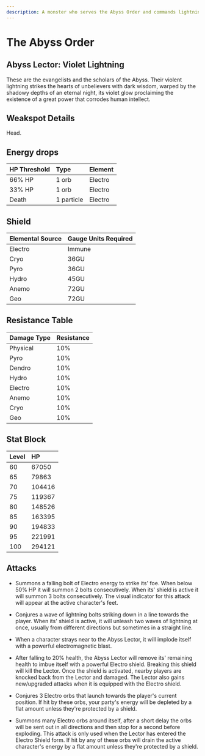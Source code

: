 ```yaml
---
description: A monster who serves the Abyss Order and commands lightning while singing the praises of the darkness.
---
```


# The Abyss Order

## Abyss Lector: Violet Lightning

These are the evangelists and the scholars of the Abyss. Their violent lightning strikes the hearts of unbelievers with dark wisdom, warped by the shadowy depths of an eternal night, its violet glow proclaiming the existence of a great power that corrodes human intellect.

## Weakspot Details

Head. 

## Energy drops

| HP Threshold | Type | Element |
| :--- | :--- | :--- |
| 66% HP | 1 orb | Electro |  
| 33% HP | 1 orb | Electro |
| Death | 1 particle | Electro |  

## Shield

| Elemental Source | Gauge Units Required |
| :--- | :--- |
| Electro | Immune |
| Cryo | 36GU |
| Pyro | 36GU |
| Hydro | 45GU |
| Anemo | 72GU |
| Geo | 72GU |

## Resistance Table

| Damage Type | Resistance |
| :--- | :--- |
| Physical | 10% |
| Pyro | 10% |
| Dendro | 10% |
| Hydro | 10% |
| Electro | 10% |
| Anemo | 10% |
| Cryo | 10% |
| Geo | 10% |

## Stat Block

| Level | HP |
| :--- | :--- |
| 60 | 67050 |
| 65 | 79863 |
| 70 | 104416 |
| 75 | 119367 |
| 80 | 148526 |
| 85 | 163395 |
| 90 | 194833 |
| 95 | 221991 |
| 100 | 294121 |

## Attacks  
* Summons a falling bolt of Electro energy to strike its' foe. When below 50% HP it will summon 2 bolts consecutively. When its' shield is active it will summon 3 bolts consecutively. The visual indicator for this attack will appear at the active character's feet.

* Conjures a wave of lightning bolts striking down in a line towards the player. When its' shield is active, it will unleash two waves of lightning at once, usually from different directions but sometimes in a straight line.

* When a character strays near to the Abyss Lector, it will implode itself with a powerful electromagnetic blast.

* After falling to 20% health, the Abyss Lector will remove its' remaining health to imbue itself with a powerful Electro shield. Breaking this shield will kill the Lector. Once the shield is activated, nearby players are knocked back from the Lector and damaged. The Lector also gains new/upgraded attacks when it is equipped with the Electro shield.

* Conjures 3 Electro orbs that launch towards the player's current position. If hit by these orbs, your party's energy will be depleted by a flat amount unless they're protected by a shield.

* Summons many Electro orbs around itself, after a short delay the orbs will be sent out in all directions and then stop for a second before exploding. This attack is only used when the Lector has entered the Electro Shield form. If hit by any of these orbs will drain the active character's energy by a flat amount unless they're protected by a shield.
